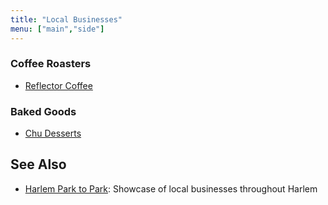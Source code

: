 ```yaml
---
title: "Local Businesses"
menu: ["main","side"]
---
```


### Coffee Roasters

- [Reflector Coffee](https://www.reflectorcoffee.com/)

### Baked Goods

- [Chu Desserts](https://www.instagram.com/chudessertnyc)

## See Also

- [Harlem Park to Park](https://harlemparktopark.org/): Showcase of local businesses throughout Harlem
